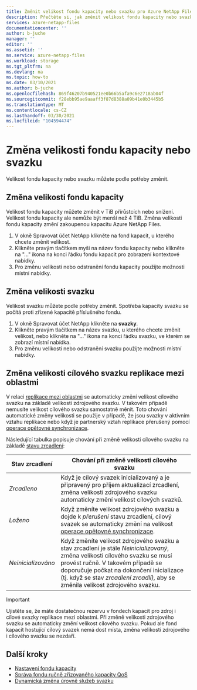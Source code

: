 ```yaml
---
title: Změnit velikost fondu kapacity nebo svazku pro Azure NetApp Files | Microsoft Docs
description: Přečtěte si, jak změnit velikost fondu kapacity nebo svazku. Změna velikosti fondu kapacity změní zakoupenou kapacitu Azure NetApp Files.
services: azure-netapp-files
documentationcenter: ''
author: b-juche
manager: ''
editor: ''
ms.assetid: ''
ms.service: azure-netapp-files
ms.workload: storage
ms.tgt_pltfrm: na
ms.devlang: na
ms.topic: how-to
ms.date: 03/10/2021
ms.author: b-juche
ms.openlocfilehash: 869f46207b940521ee0b66b5afa9c6e2718ab04f
ms.sourcegitcommit: f28ebb95ae9aaaff3f87d8388a09b41e0b3445b5
ms.translationtype: MT
ms.contentlocale: cs-CZ
ms.lasthandoff: 03/30/2021
ms.locfileid: "104594474"
---
```

# <a name="resize-a-capacity-pool-or-a-volume"></a>Změna velikosti fondu kapacity nebo svazku
Velikost fondu kapacity nebo svazku můžete podle potřeby změnit. 

## <a name="resize-the-capacity-pool"></a>Změna velikosti fondu kapacity 

Velikost fondu kapacity můžete změnit v TiB přírůstcích nebo snížení. Velikost fondu kapacity ale nemůže být menší než 4 TiB. Změna velikosti fondu kapacity změní zakoupenou kapacitu Azure NetApp Files.

1. V okně Spravovat účet NetApp klikněte na fond kapacit, u kterého chcete změnit velikost. 
2. Klikněte pravým tlačítkem myši na název fondu kapacity nebo klikněte na "..." ikona na konci řádku fondu kapacit pro zobrazení kontextové nabídky. 
3. Pro změnu velikosti nebo odstranění fondu kapacity použijte možnosti místní nabídky.

## <a name="resize-a-volume"></a>Změna velikosti svazku

Velikost svazku můžete podle potřeby změnit. Spotřeba kapacity svazku se počítá proti zřízené kapacitě příslušného fondu.

1. V okně Spravovat účet NetApp klikněte na **svazky**. 
2. Klikněte pravým tlačítkem na název svazku, u kterého chcete změnit velikost, nebo klikněte na "..." ikona na konci řádku svazku, ve kterém se zobrazí místní nabídka.
3. Pro změnu velikosti nebo odstranění svazku použijte možnosti místní nabídky.

## <a name="resize-a-cross-region-replication-destination-volume"></a>Změna velikosti cílového svazku replikace mezi oblastmi 

V relaci [replikace mezi oblastmi](cross-region-replication-introduction.md) se automaticky změní velikost cílového svazku na základě velikosti zdrojového svazku. V takovém případě nemusíte velikost cílového svazku samostatně měnit. Toto chování automatické změny velikosti se použije v případě, že jsou svazky v aktivním vztahu replikace nebo když je partnerský vztah replikace přerušený pomocí [operace opětovné synchronizace](cross-region-replication-manage-disaster-recovery.md#resync-replication). 

Následující tabulka popisuje chování při změně velikosti cílového svazku na základě [stavu zrcadlení](cross-region-replication-display-health-status.md):

|  Stav zrcadlení  | Chování při změně velikosti cílového svazku |
|-|-|
| *Zrcadleno* | Když je cílový svazek inicializovaný a je připravený pro příjem aktualizací zrcadlení, změna velikosti zdrojového svazku automaticky změní velikost cílových svazků. |
| *Loženo* | Když změníte velikost zdrojového svazku a dojde k *přerušení* stavu zrcadlení, cílový svazek se automaticky změní na velikost [operace opětovné synchronizace](cross-region-replication-manage-disaster-recovery.md#resync-replication).  |
| *Neinicializováno* | Když změníte velikost zdrojového svazku a stav zrcadlení je stále *Neinicializovaný*, změna velikosti cílového svazku se musí provést ručně. V takovém případě se doporučuje počkat na dokončení inicializace (tj. když se stav *zrcadlení zrcadlí),* aby se změnila velikost zdrojového svazku. | 

> [!IMPORTANT]
> Ujistěte se, že máte dostatečnou rezervu v fondech kapacit pro zdroj i cílové svazky replikace mezi oblastmi. Při změně velikosti zdrojového svazku se automaticky změní velikost cílového svazku. Pokud ale fond kapacit hostující cílový svazek nemá dost místa, změna velikosti zdrojového i cílového svazku se nezdaří.

## <a name="next-steps"></a>Další kroky

- [Nastavení fondu kapacity](azure-netapp-files-set-up-capacity-pool.md)
- [Správa fondu ručně zřizovaného kapacity QoS](manage-manual-qos-capacity-pool.md)
- [Dynamická změna úrovně služeb svazku](dynamic-change-volume-service-level.md) 